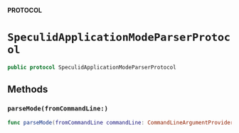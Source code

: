 **PROTOCOL**

# `SpeculidApplicationModeParserProtocol`

```swift
public protocol SpeculidApplicationModeParserProtocol
```

## Methods
### `parseMode(fromCommandLine:)`

```swift
func parseMode(fromCommandLine commandLine: CommandLineArgumentProviderProtocol) -> SpeculidApplicationMode
```
